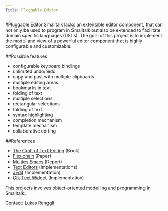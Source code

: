 ```yaml
---
Title: Pluggable Editor
---
```

#Pluggable Editor
Smalltalk lacks an extensible editor component, that can not only be used to program in Smalltalk but also be extended to facilitate domain specific languages (DSLs). The goal of this project is to implement the model and view of a powerful editor component that is highly configurable and customizable. 

##Possible features


-  configurable keyboard bindings
-  unlimited undo/redo
-  copy and past with multiple clipboards
-  multiple editing areas
-  bookmarks in text
-  folding of text
-  multiple selections
-  rectangular selections
-  folding of text
-  syntax highlighting
-  completion mechanism
-  template mechanism
-  collaborative editing

##References


-  [The Craft of Text Editing](http://www.finseth.com/craft) (Book)
-  [Flexichain](http://p-cos.net/lisp-ecoop/submissions/StrandhVilleneuveMoore.pdf) (Paper)
-  [Multics Emacs](http://www.multicians.org/mepap.html) (Report)
-  [Text Editors](http://sourceforge.net/softwaremap/trove_list.php?form_cat=63) (Implementations)
-  [JEdit](http://www.jedit.org/) (Implementation)
-  [Gtk Text Widget](http://library.gnome.org/devel/gtk/2.12/TextWidget.html) (Implementation)

This projects involves object-oriented modelling and programming in Smalltalk.

Contact: [Lukas Renggli](%base_url%/staff/lukasrenggli)
